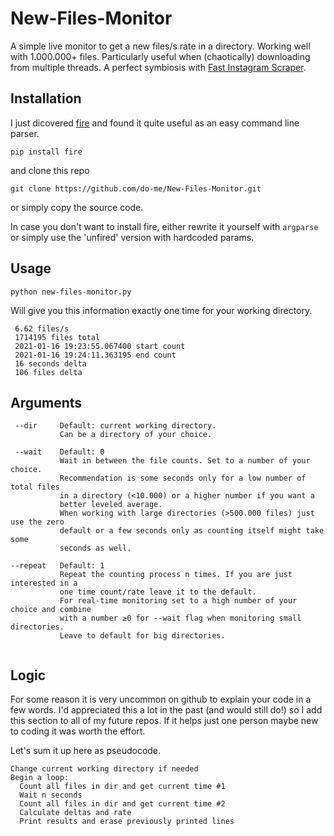 # New-Files-Monitor
A simple live monitor to get a new files/s rate in a directory. Working well with 1.000.000+ files. Particularly useful when (chaotically) downloading from multiple threads. A perfect symbiosis with [Fast Instagram Scraper](https://github.com/do-me/fast-instagram-scraper).

## Installation 
I just dicovered [fire](https://github.com/google/python-fire) and found it quite useful as an easy command line parser. 

```pip install fire```

and clone this repo 

```git clone https://github.com/do-me/New-Files-Monitor.git```

or simply copy the source code.

In case you don't want to install fire, either rewrite it yourself with `argparse` or simply use the 'unfired' version with hardcoded params. 

## Usage
```
python new-files-monitor.py 
```
Will give you this information exactly one time for your working directory.

```
 6.62 files/s
 1714195 files total
 2021-01-16 19:23:55.067400 start count
 2021-01-16 19:24:11.363195 end count
 16 seconds delta
 106 files delta
```
## Arguments 
```
 --dir     Default: current working directory. 
           Can be a directory of your choice. 
           
 --wait    Default: 0 
           Wait in between the file counts. Set to a number of your choice.
           Recommendation is some seconds only for a low number of total files
           in a directory (<10.000) or a higher number if you want a 
           better leveled average. 
           When working with large directories (>500.000 files) just use the zero 
           default or a few seconds only as counting itself might take some 
           seconds as well.
           
--repeat   Default: 1
           Repeat the counting process n times. If you are just interested in a 
           one time count/rate leave it to the default. 
           For real-time monitoring set to a high number of your choice and combine
           with a number ≥0 for --wait flag when monitoring small directories. 
           Leave to default for big directories.
           
```

## Logic 
For some reason it is very uncommon on github to explain your code in a few words. I'd appreciated this a lot in the past (and would still do!) so I add this section to all of my future repos. If it helps just one person maybe new to coding it was worth the effort.

Let's sum it up here as pseudocode.

```
Change current working directory if needed
Begin a loop:
  Count all files in dir and get current time #1
  Wait n seconds 
  Count all files in dir and get current time #2
  Calculate deltas and rate 
  Print results and erase previously printed lines
```

